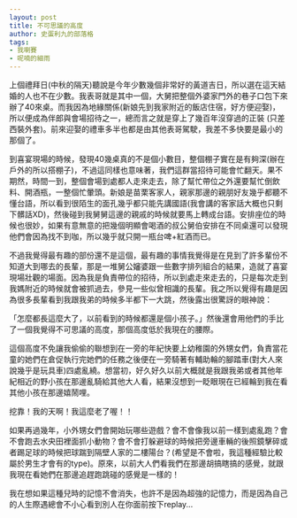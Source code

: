 ```yaml
---
layout: post
title: 不可思議的高度
author: 史蛋利九的部落格
tags:
- 我喇賽
- 呢喃的細雨
---
```


上個禮拜日(中秋的隔天)聽說是今年少數幾個非常好的黃道吉日，所以選在這天結婚的人也不在少數。我表哥就是其中一個，大舅把整個外婆家門外的巷子口包下來辦了40來桌。而我因為地緣關係(新娘先到我家附近的飯店住宿，好方便迎娶)，所以便成為伴郎與會場招待之一，總而言之就是穿上了幾百年沒穿過的正裝 (只差西裝外套)。前來迎娶的禮車多半也都是由其他表哥駕駛，我差不多快要是最小的那個了。

到喜宴現場的時候，發現40幾桌真的不是個小數目，整個棚子實在是有夠深(辦在戶外的所以搭棚子)，不過這同樣也意味著，我們這群當招待可能會忙翻天。果不期然，時間一到，整個會場到處都人走來走去，除了幫忙帶位之外還要幫忙倒飲料、開酒瓶，一整個忙暈頭。新娘是苗栗客家人，親家那邊的親朋好友幾乎都聽不懂台語，所以看到很陌生的面孔幾乎都只能先講國語(我會講的客家話大概也只剩下髒話XD)，然後碰到我舅舅這邊的親戚的時候就要馬上轉成台語。安排座位的時候也很妙，如果有意無意的把幾個明顯會喝酒的叔公舅伯安排在不同桌還可以發現他們會因為找不到咖，所以幾乎就只開一瓶台啤+紅酒而已。

不過我覺得最有趣的部份還不是這個，最有趣的事情我覺得是在見到了許多輩份不知道大到哪去的長輩，那是一堆舅公嬸婆跟一些數字排列組合的結果，造就了喜宴現場壯觀的場面。因為我是負責帶位的招待，所以到處走來走去的，只是每次走到我媽附近的時候就會被抓過去，參見一些似曾相識的長輩。我之所以覺得有趣是因為很多長輩看到我跟我弟的時候多半都下一大跳，然後露出很驚訝的眼神說：

「怎麼都長這麼大了，以前看到的時候都還是個小孩子。」然後還會用他們的手比了一個我覺得不可思議的高度，那個高度低於我現在的腰際。

這個高度不免讓我偷偷的聯想到在一旁的年紀快要上幼稚園的外甥女們，負責當花童的她們在倉促執行完她們的任務之後便在一旁騎著有輔助輪的腳踏車(對大人來說幾乎是玩具車)四處亂繞。想當初，好久好久以前大概就是我跟我弟或者其他年紀相近的野小孩在那邊亂騎給其他大人看，結果沒想到一眨眼現在已經輪到我在看其他小孩在那邊嬉鬧哩。

挖靠！我的天啊！我這麼老了喔！！

如果再過幾年，小外甥女們會開始玩哪些遊戲？會不會像我以前一樣到處亂跑？會不會跑去水央田裡面抓小動物？會不會打躲避球的時候把旁邊車輛的後照鏡擊碎或者踢足球的時候把球踹到隔壁人家的二樓陽台？(希望是不會啦，我這種經驗比較屬於男生才會有的type)。原來，以前大人們看我們在那邊胡搞瞎搞的感覺，就跟我現在看她們在那邊追趕跑跳碰的感覺是一樣的！

我在想如果這種兒時的記憶不會消失，也許不是因為超強的記憶力，而是因為自己的人生際遇總會不小心看到別人在你面前按下replay...
